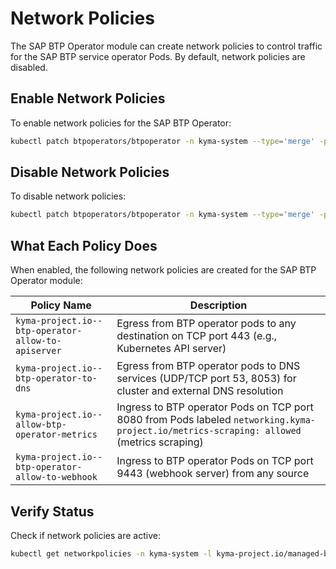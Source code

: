 # Network Policies

The SAP BTP Operator module can create network policies to control traffic for the SAP BTP service operator Pods. By default, network policies are disabled.

## Enable Network Policies

To enable network policies for the SAP BTP Operator:

```bash
kubectl patch btpoperators/btpoperator -n kyma-system --type='merge' -p='{"spec":{"networkPoliciesEnabled":true}}'
```

## Disable Network Policies

To disable network policies:

```bash
kubectl patch btpoperators/btpoperator -n kyma-system --type='merge' -p='{"spec":{"networkPoliciesEnabled":false}}'
```

## What Each Policy Does

When enabled, the following network policies are created for the SAP BTP Operator module:

| Policy Name | Description |
|-------------|----------------|
| `kyma-project.io--btp-operator-allow-to-apiserver` | Egress from BTP operator pods to any destination on TCP port 443 (e.g., Kubernetes API server) |
| `kyma-project.io--btp-operator-to-dns` | Egress from BTP operator pods to DNS services (UDP/TCP port 53, 8053) for cluster and external DNS resolution |
| `kyma-project.io--allow-btp-operator-metrics` | Ingress to BTP operator Pods on TCP port 8080 from Pods labeled `networking.kyma-project.io/metrics-scraping: allowed` (metrics scraping) |
| `kyma-project.io--btp-operator-allow-to-webhook` | Ingress to BTP operator Pods on TCP port 9443 (webhook server) from any source |

## Verify Status

Check if network policies are active:

```bash
kubectl get networkpolicies -n kyma-system -l kyma-project.io/managed-by=btp-manager
```
